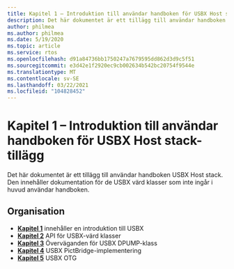 ```yaml
---
title: Kapitel 1 – Introduktion till användar handboken för USBX Host stack-tillägg
description: Det här dokumentet är ett tillägg till användar handboken USBX Host stack. Den innehåller dokumentation för de USBX värd klasser som inte ingår i huvud användar handboken.
author: philmea
ms.author: philmea
ms.date: 5/19/2020
ms.topic: article
ms.service: rtos
ms.openlocfilehash: d91a84736bb1750247a7679595dd862d3d9c5f51
ms.sourcegitcommit: e3d42e1f2920ec9cb002634b542bc20754f9544e
ms.translationtype: MT
ms.contentlocale: sv-SE
ms.lasthandoff: 03/22/2021
ms.locfileid: "104828452"
---
```

# <a name="chapter-1---introduction-to-the-usbx-host-stack-user-guide-supplement"></a>Kapitel 1 – Introduktion till användar handboken för USBX Host stack-tillägg

Det här dokumentet är ett tillägg till användar handboken USBX Host stack. Den innehåller dokumentation för de USBX värd klasser som inte ingår i huvud användar handboken.

## <a name="organization"></a>Organisation

- [**Kapitel 1**](usbx-host-stack-supplemental-1.md) innehåller en introduktion till USBX
- [**Kapitel 2**](usbx-host-stack-supplemental-2.md) API för USBX-värd klasser
- [**Kapitel 3**](usbx-host-stack-supplemental-3.md) Överväganden för USBX DPUMP-klass
- [**Kapitel 4**](usbx-host-stack-supplemental-4.md) USBX PictBridge-implementering
- [**Kapitel 5**](usbx-host-stack-supplemental-5.md) USBX OTG
